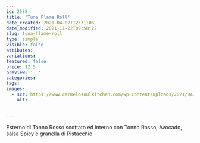 ```yaml
---
id: 2588
title: 'Tuna Flame Roll'
date_created: 2021-04-07T12:31:06
date_modified: 2021-11-22T09:58:22
slug: tuna-flame-roll
type: simple
visible: false
attibutes: 
variations:
featured: false
price: 12.5
preview: '  '
categories: 
tags: 
images: 
  - scr: https://www.carmelosoulkitchen.com/wp-content/uploads/2021/04/Tuna-Flambe.png
    alt: 


---
```


<p>Esterno di Tonno Rosso scottato ed interno con Tonno Rosso, Avocado, salsa Spicy e granella di Pistacchio</p>

